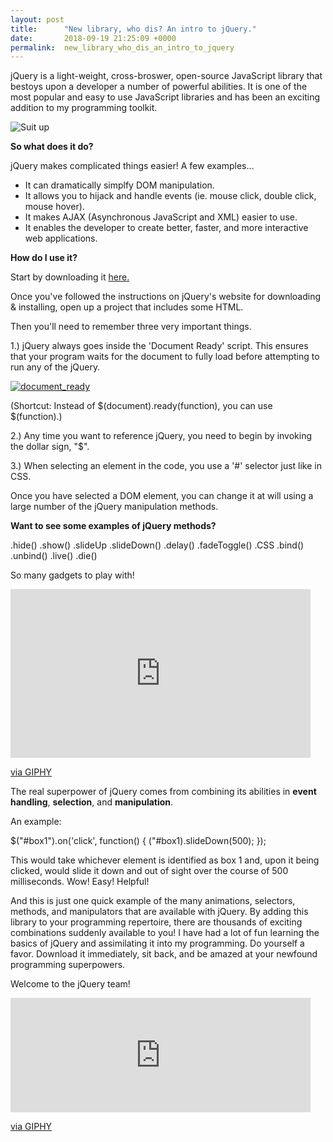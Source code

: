 ```yaml
---
layout: post
title:      "New library, who dis? An intro to jQuery."
date:       2018-09-19 21:25:09 +0000
permalink:  new_library_who_dis_an_intro_to_jquery
---
```



jQuery is a light-weight, cross-broswer, open-source JavaScript library that bestoys upon a developer a number of  powerful abilities. It is one of the most popular and easy to use JavaScript libraries and has been an exciting addition to my programming toolkit. 

![Suit up](https://media.giphy.com/media/lXo8uSnIkaB9e/giphy.gif)



**So what does it do?**

jQuery makes complicated things easier! A few examples... 
- It can dramatically simplfy DOM manipulation. 
- It allows you to hijack and handle events (ie. mouse click, double click, mouse hover).
- It makes AJAX (Asynchronous JavaScript and XML) easier to use.
- It enables the developer to create better, faster, and more interactive web applications. 



**How do I use it?**

Start by downloading it [here.](http://jquery.com/download/?)

Once you've followed the instructions on jQuery's website for downloading & installing, open up a project that includes some HTML. 

Then you'll need to remember three very important things. 

1.) jQuery always goes inside the 'Document Ready' script. This ensures that your program waits for the document to fully load before attempting to run any of the jQuery. 

<a href='https://postimg.cc/87gwvF2P' target='_blank'><img src='https://i.postimg.cc/87gwvF2P/document_ready.png' border='0' alt='document_ready'/></a>

(Shortcut: Instead of $(document).ready(function), you can use $(function).)

2.) Any time you want to reference jQuery, you need to begin by invoking the dollar sign, "$".

3.) When selecting an element in the code, you use a '#' selector just like in CSS.

Once you have selected a DOM element, you can change it at will using a large number of the jQuery manipulation methods. 

**Want to see some examples of jQuery methods?**

.hide()
.show()
.slideUp
.slideDown()
.delay()
.fadeToggle()
.CSS
.bind()
.unbind()
.live()
.die()

So many gadgets to play with! 

<iframe src="https://giphy.com/embed/OPOIcmwa6Ew2A" width="480" height="270" frameBorder="0" class="giphy-embed" allowFullScreen></iframe><p><a href="https://giphy.com/gifs/avengers-age-of-ultron-avengersedit-OPOIcmwa6Ew2A">via GIPHY</a></p>

The real superpower of jQuery comes from combining its abilities in **event handling**, **selection**, and **manipulation**.

An example:

$("#box1").on('click', function() {
     ("#box1).slideDown(500);
});

This would take whichever element is identified as box 1 and, upon it being clicked, would slide it down and out of sight over the course of 500 milliseconds. Wow! Easy! Helpful! 

And this is just one quick example of the many animations, selectors, methods, and manipulators that are available with jQuery. By adding this library to your programming repertoire, there are thousands of exciting combinations suddenly available to you! I have had a lot of fun learning the basics of jQuery and assimilating it into my programming. Do yourself a favor. Download it immediately, sit back, and be amazed at your newfound programming superpowers.

Welcome to the jQuery team! 

<iframe src="https://giphy.com/embed/103liSxCY1NpLO" width="480" height="183" frameBorder="0" class="giphy-embed" allowFullScreen></iframe><p><a href="https://giphy.com/gifs/iron-man-marvel-103liSxCY1NpLO">via GIPHY</a></p>


